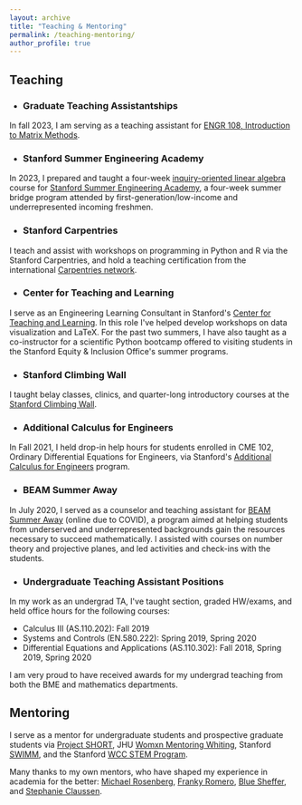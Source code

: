 ```yaml
---
layout: archive
title: "Teaching & Mentoring"
permalink: /teaching-mentoring/
author_profile: true
---
```


## Teaching
* ### Graduate Teaching Assistantships
In fall 2023, I am serving as a teaching assistant for [ENGR 108, Introduction to Matrix Methods](https://web.stanford.edu/class/engr108/).
* ### Stanford Summer Engineering Academy
In 2023, I prepared and taught a four-week [inquiry-oriented linear algebra](https://iola.math.vt.edu/index.php) course for [Stanford Summer Engineering Academy](https://engineering.stanford.edu/students-academics/equity-and-inclusion-initiatives/undergraduate-programs/stanford-summer), a four-week summer bridge program attended by first-generation/low-income and underrepresented incoming freshmen.
* ### Stanford Carpentries
I teach and assist with workshops on programming in Python and R via the Stanford Carpentries, and hold a teaching certification from the international [Carpentries network](https://carpentries.org/).
* ### Center for Teaching and Learning
I serve as an Engineering Learning Consultant in Stanford's [Center for Teaching and Learning](https://studentlearning.stanford.edu/academic-skills/peer-learning-consultant-program/meet-team). In this role I've helped develop workshops on data visualization and LaTeX. For the past two summers, I have also taught as a co-instructor for a scientific Python bootcamp offered to visiting students in the Stanford Equity & Inclusion Office's summer programs.
* ### Stanford Climbing Wall
I taught belay classes, clinics, and quarter-long introductory courses at the [Stanford Climbing Wall](https://rec.stanford.edu/adventure/climbing).
* ### Additional Calculus for Engineers
In Fall 2021, I held drop-in help hours for students enrolled in CME 102, Ordinary Differential Equations for Engineers, via Stanford's [Additional Calculus for Engineers](https://engineering.stanford.edu/students-academics/equity-and-inclusion-initiatives/undergraduate-programs/additional-calculus) program.
* ### BEAM Summer Away
In July 2020, I served as a counselor and teaching assistant for [BEAM Summer Away](https://www.beammath.org/summer-after-7th-grade) (online due to COVID), a program aimed at helping students from underserved and underrepresented backgrounds gain the resources necessary to succeed mathematically. I assisted with courses on number theory and projective planes, and led activities and check-ins with the students.
* ### Undergraduate Teaching Assistant Positions
In my work as an undergrad TA, I've taught section, graded HW/exams, and held office hours for the following courses:
*  Calculus III (AS.110.202): Fall 2019
*  Systems and Controls (EN.580.222): Spring 2019, Spring 2020
*  Differential Equations and Applications (AS.110.302): Fall 2018, Spring 2019, Spring 2020 

I am very proud to have received awards for my undergrad teaching from both the BME and mathematics departments.


## Mentoring
I serve as a mentor for undergraduate students and prospective graduate students via [Project SHORT](https://www.project-short.com/), JHU [Womxn Mentoring Whiting](https://jhuwmw.carrd.co/), Stanford [SWIMM](http://swimm.stanford.edu/), and the Stanford [WCC STEM Program](https://stanfordwcc.weebly.com/wcc-stem-program.html).

Many thanks to my own mentors, who have shaped my experience in academia for the better: [Michael Rosenberg](https://neuromechanicslab.emory.edu/people/rosenberg-michael.html), [Franky Romero](https://web.stanford.edu/~faromero/), [Blue Sheffer](http://www.bluesheffer.com/), and [Stephanie Claussen](https://engineering.sfsu.edu/faculty-profile-stephanie-claussen).

